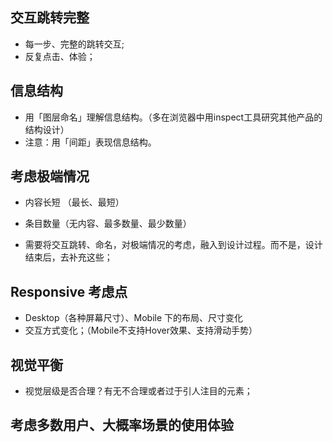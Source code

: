 ## 交互跳转完整
* 每一步、完整的跳转交互;
* 反复点击、体验；

## 信息结构
* 用「图层命名」理解信息结构。（多在浏览器中用inspect工具研究其他产品的结构设计）
* 注意：用「间距」表现信息结构。

## 考虑极端情况
* 内容长短 （最长、最短）
* 条目数量（无内容、最多数量、最少数量）

* 需要将交互跳转、命名，对极端情况的考虑，融入到设计过程。而不是，设计结束后，去补充这些；

## Responsive 考虑点 
* Desktop（各种屏幕尺寸）、Mobile 下的布局、尺寸变化
* 交互方式变化；（Mobile不支持Hover效果、支持滑动手势）

  
## 视觉平衡
* 视觉层级是否合理？有无不合理或者过于引人注目的元素；

## 考虑多数用户、大概率场景的使用体验
